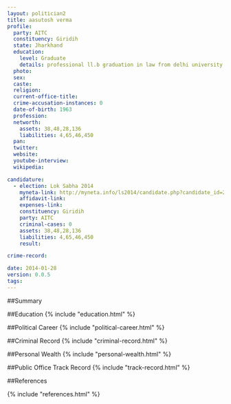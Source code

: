```yaml
---
layout: politician2
title: aasutosh verma
profile: 
  party: AITC
  constituency: Giridih
  state: Jharkhand
  education: 
    level: Graduate
    details: professional ll.b graduation in law from delhi university in 1986
  photo: 
  sex: 
  caste: 
  religion: 
  current-office-title: 
  crime-accusation-instances: 0
  date-of-birth: 1963
  profession: 
  networth: 
    assets: 38,48,28,136
    liabilities: 4,65,46,450
  pan: 
  twitter: 
  website: 
  youtube-interview: 
  wikipedia: 

candidature: 
  - election: Lok Sabha 2014
    myneta-link: http://myneta.info/ls2014/candidate.php?candidate_id=2818
    affidavit-link: 
    expenses-link: 
    constituency: Giridih 
    party: AITC
    criminal-cases: 0
    assets: 38,48,28,136
    liabilities: 4,65,46,450
    result:  

crime-record: 

date: 2014-01-28
version: 0.0.5
tags: 
---
```

##Summary


##Education
{% include "education.html" %}


##Political Career
{% include "political-career.html" %}


##Criminal Record
{% include "criminal-record.html" %}


##Personal Wealth
{% include "personal-wealth.html" %}


##Public Office Track Record
{% include "track-record.html" %}


##References


{% include "references.html" %}